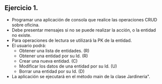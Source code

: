 ## Ejercicio 1.
* Programar una aplicación de consola que realice las operaciones CRUD sobre oficina.
* Debe presentar mensajes si no se puede realizar la acción, o la entidad no existe.
* Para operaciones de lectura se utilizará la PK de la entidad.
* El usuario podrá:
  * Obtener una lista de entidades. (R)
  * Obtener una entidad por su Id. (R)
  * Crear una nueva entidad. (C)
  * Modificar los datos de una entidad por su Id. (U)
  * Borrar una entidad por su Id. (D)
* La aplicación se ejecutará en el método main de la clase Jardineria".